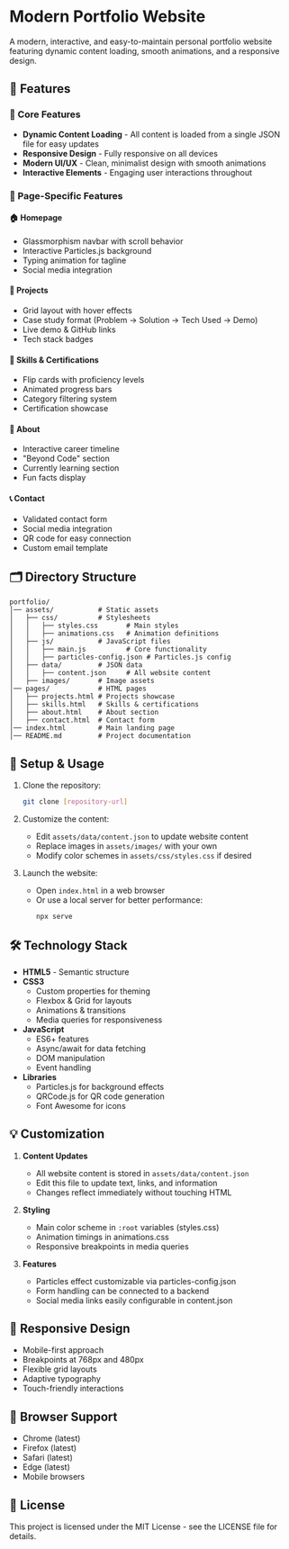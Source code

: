# Modern Portfolio Website

A modern, interactive, and easy-to-maintain personal portfolio website featuring dynamic content loading, smooth animations, and a responsive design.

## 🌟 Features

### 🎯 Core Features
- **Dynamic Content Loading** - All content is loaded from a single JSON file for easy updates
- **Responsive Design** - Fully responsive on all devices
- **Modern UI/UX** - Clean, minimalist design with smooth animations
- **Interactive Elements** - Engaging user interactions throughout

### 📱 Page-Specific Features

#### 🏠 Homepage
- Glassmorphism navbar with scroll behavior
- Interactive Particles.js background
- Typing animation for tagline
- Social media integration

#### 💼 Projects
- Grid layout with hover effects
- Case study format (Problem → Solution → Tech Used → Demo)
- Live demo & GitHub links
- Tech stack badges

#### 🎯 Skills & Certifications
- Flip cards with proficiency levels
- Animated progress bars
- Category filtering system
- Certification showcase

#### 👤 About
- Interactive career timeline
- "Beyond Code" section
- Currently learning section
- Fun facts display

#### 📞 Contact
- Validated contact form
- Social media integration
- QR code for easy connection
- Custom email template

## 🗂️ Directory Structure

```
portfolio/
│── assets/           # Static assets
│   ├── css/          # Stylesheets
│   │   ├── styles.css       # Main styles
│   │   ├── animations.css   # Animation definitions
│   ├── js/           # JavaScript files
│   │   ├── main.js          # Core functionality
│   │   ├── particles-config.json # Particles.js config
│   ├── data/         # JSON data
│   │   ├── content.json     # All website content
│   ├── images/       # Image assets
│── pages/            # HTML pages
│   ├── projects.html # Projects showcase
│   ├── skills.html   # Skills & certifications
│   ├── about.html    # About section
│   ├── contact.html  # Contact form
│── index.html        # Main landing page
│── README.md         # Project documentation
```

## 🚀 Setup & Usage

1. Clone the repository:
   ```bash
   git clone [repository-url]
   ```

2. Customize the content:
   - Edit `assets/data/content.json` to update website content
   - Replace images in `assets/images/` with your own
   - Modify color schemes in `assets/css/styles.css` if desired

3. Launch the website:
   - Open `index.html` in a web browser
   - Or use a local server for better performance:
     ```bash
     npx serve
     ```

## 🛠️ Technology Stack

- **HTML5** - Semantic structure
- **CSS3**
  - Custom properties for theming
  - Flexbox & Grid for layouts
  - Animations & transitions
  - Media queries for responsiveness
- **JavaScript**
  - ES6+ features
  - Async/await for data fetching
  - DOM manipulation
  - Event handling
- **Libraries**
  - Particles.js for background effects
  - QRCode.js for QR code generation
  - Font Awesome for icons

## 💡 Customization

1. **Content Updates**
   - All website content is stored in `assets/data/content.json`
   - Edit this file to update text, links, and information
   - Changes reflect immediately without touching HTML

2. **Styling**
   - Main color scheme in `:root` variables (styles.css)
   - Animation timings in animations.css
   - Responsive breakpoints in media queries

3. **Features**
   - Particles effect customizable via particles-config.json
   - Form handling can be connected to a backend
   - Social media links easily configurable in content.json

## 📱 Responsive Design

- Mobile-first approach
- Breakpoints at 768px and 480px
- Flexible grid layouts
- Adaptive typography
- Touch-friendly interactions

## 🔧 Browser Support

- Chrome (latest)
- Firefox (latest)
- Safari (latest)
- Edge (latest)
- Mobile browsers

## 📄 License

This project is licensed under the MIT License - see the LICENSE file for details.
